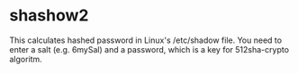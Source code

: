# shashow2

This calculates hashed password in Linux's /etc/shadow file. 
You need to enter a salt (e.g. $6$mySal) and a password, 
which is a key for 512sha-crypto algoritm. 
